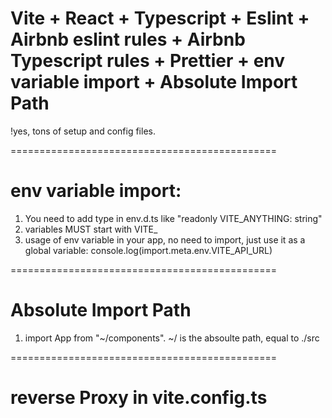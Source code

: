 # Vite + React + Typescript + Eslint + Airbnb eslint rules + Airbnb Typescript rules + Prettier + env variable import + Absolute Import Path

!yes, tons of setup and config files.

==============================================

# env variable import:

1. You need to add type in env.d.ts like "readonly VITE_ANYTHING: string"
2. variables MUST start with VITE_
3. usage of env variable in your app, no need to import, just use it as a global variable: console.log(import.meta.env.VITE_API_URL)

==============================================

# Absolute Import Path

1. import App from "~/components". ~/ is the absoulte path, equal to ./src
   
==============================================

# reverse Proxy in vite.config.ts


